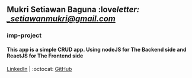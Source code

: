 
## Mukri Setiawan Baguna :love*letter: _setiawanmukri@gmail.com*
### imp-project
#### This app is a simple CRUD app. Using nodeJS for The Backend side and ReactJS for The Frontend side

[LinkedIn](https://www.linkedin.com/in/mukri-setiawan-baguna-00837a133/) |
:octocat: [GitHub](https://github.com/setiawan19)
